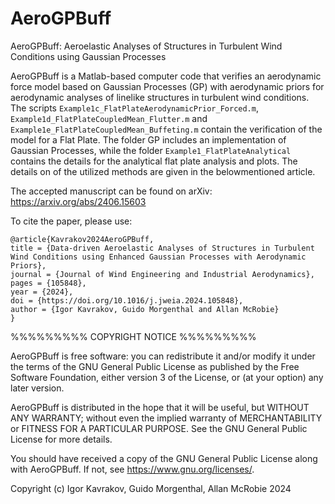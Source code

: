 # AeroGPBuff
AeroGPBuff: Aeroelastic Analyses of Structures in Turbulent Wind Conditions using Gaussian Processes

AeroGPBuff is a Matlab-based computer code that verifies an aerodynamic force model based on Gaussian Processes (GP) with aerodynamic priors for aerodynamic analyses of linelike structures in turbulent wind conditions.
The scripts `Example1c_FlatPlateAerodynamicPrior_Forced.m`, `Example1d_FlatPlateCoupledMean_Flutter.m` and `Example1e_FlatPlateCoupledMean_Buffeting.m` contain the verification of the model for a Flat Plate.
The folder GP includes an implementation of Gaussian Processes, while the folder `Example1_FlatPlateAnalytical` contains the details for the analytical flat plate analysis and plots.
The details on of the utilized methods are given in the belowmentioned article.

The accepted manuscript can be found on arXiv:
https://arxiv.org/abs/2406.15603 

To cite the paper, please use:
```
@article{Kavrakov2024AeroGPBuff,
title = {Data-driven Aeroelastic Analyses of Structures in Turbulent Wind Conditions using Enhanced Gaussian Processes with Aerodynamic Priors},
journal = {Journal of Wind Engineering and Industrial Aerodynamics},
pages = {105848},
year = {2024},
doi = {https://doi.org/10.1016/j.jweia.2024.105848},
author = {Igor Kavrakov, Guido Morgenthal and Allan McRobie}
}
```

%%%%%%%%% COPYRIGHT NOTICE %%%%%%%%% 

AeroGPBuff is free software: you can redistribute it and/or modify
it under the terms of the GNU General Public License as published by
the Free Software Foundation, either version 3 of the License, or
(at your option) any later version.

AeroGPBuff is distributed in the hope that it will be useful,
but WITHOUT ANY WARRANTY; without even the implied warranty of
MERCHANTABILITY or FITNESS FOR A PARTICULAR PURPOSE.  See the
GNU General Public License for more details.
 
You should have received a copy of the GNU General Public License
along with AeroGPBuff.  If not, see <https://www.gnu.org/licenses/>.

Copyright (c) Igor Kavrakov, Guido Morgenthal, Allan McRobie 2024

